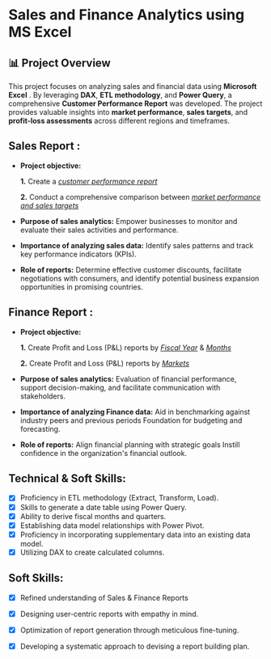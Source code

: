 # Sales and Finance Analytics using MS Excel

## 📊 Project Overview


This project focuses on analyzing sales and financial data using **Microsoft Excel** . By leveraging **DAX**, **ETL methodology**, and **Power Query**, a comprehensive **Customer Performance Report** was developed. The project provides valuable insights into **market performance**, **sales targets**, and **profit-loss assessments** across different regions and timeframes.




## Sales Report :


- **Project objective:** 

    **1.** Create a _[customer performance report](https://github.com/parijat792/Excel-Sales-Analytics/blob/main/Customer%20Performance%20Report.pdf)_ 

    **2.** Conduct a comprehensive comparison between _[market performance and sales targets](https://github.com/parijat792/Excel-Sales-Analytics/blob/main/Market%20Performance%20vs%20Target%20Report.pdf)_

- **Purpose of sales analytics:** Empower businesses to monitor and evaluate their sales activities and performance.

- **Importance of analyzing sales data:** Identify sales patterns and track key performance indicators (KPIs).

- **Role of reports:** Determine effective customer discounts, facilitate negotiations with consumers, and identify potential business expansion opportunities in promising countries.


## Finance Report :

- **Project objective:** 

    **1.** Create Profit and Loss (P&L) reports by _[Fiscal Year](https://github.com/parijat792/Excel-Sales-Analytics/blob/main/P%26L%20Statement%20by%20Fiscal%20Year.pdf)_ & _[Months](https://github.com/parijat792/Excel-Sales-Analytics/blob/main/P%26L%20Statement%20by%20Months.pdf)_ 

   **2.** Create Profit and Loss (P&L) reports by _[Markets](https://github.com/parijat792/Excel-Sales-Analytics/blob/main/P%26L%20Statement%20by%20Markets.pdf)_

- **Purpose of sales analytics:** Evaluation of financial performance, support decision-making, and facilitate communication with stakeholders.

- **Importance of analyzing Finance data:** Aid in benchmarking against industry peers and previous periods Foundation for budgeting and forecasting.

- **Role of reports:** Align financial planning with strategic goals Instill confidence in the organization's financial outlook.


## Technical & Soft Skills:
- [x]	Proficiency in ETL methodology (Extract, Transform, Load).
- [x]	Skills to generate a date table using Power Query.
- [x]	Ability to derive fiscal months and quarters.
- [x]	Establishing data model relationships with Power Pivot.
- [x]	Proficiency in incorporating supplementary data into an existing data model.
- [x]	Utilizing DAX to create calculated columns.

## Soft Skills:
- [x]	Refined understanding of Sales & Finance Reports
- [x]	Designing user-centric reports with empathy in mind.
- [x]	Optimization of report generation through meticulous fine-tuning.
- [x]	Developing a systematic approach to devising a report building plan.



